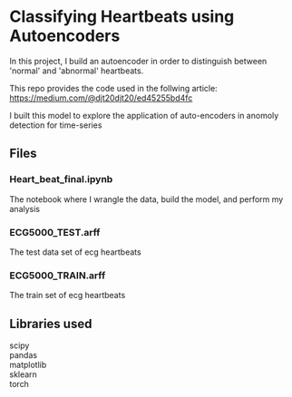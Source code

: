 # Classifying Heartbeats using Autoencoders

In this project, I build an autoencoder in order to distinguish between 'normal' and 'abnormal' heartbeats. 

This repo provides the code used in the follwing article: https://medium.com/@djt20djt20/ed45255bd4fc

I built this model to explore the application of auto-encoders in anomoly detection for time-series

## Files
### Heart_beat_final.ipynb
The notebook where I wrangle the data, build the model, and perform my analysis
### ECG5000_TEST.arff
The test data set of ecg heartbeats
### ECG5000_TRAIN.arff
The train set of ecg heartbeats

## Libraries used
scipy <br />
pandas <br />
matplotlib <br />
sklearn <br />
torch <br />
